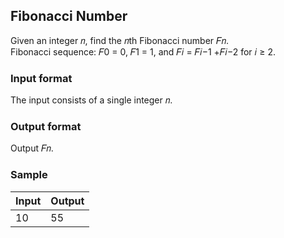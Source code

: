 ## Fibonacci Number
Given an integer 𝑛, find the 𝑛th Fibonacci number 𝐹𝑛.<br>
Fibonacci sequence: 𝐹0 = 0, 𝐹1 = 1, and 𝐹𝑖 = 𝐹𝑖−1 +𝐹𝑖−2 for 𝑖 ≥ 2.

### Input format
The input consists of a single integer 𝑛.

### Output format
Output 𝐹𝑛.

### Sample
Input | Output
--- | ---
10 | 55
